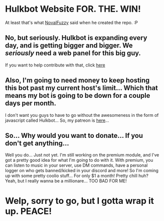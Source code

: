 # Hulkbot Website FOR. THE. WIN!
At least that's what [NovalFuzzy](https://github.com/NovalFuzzy) said when he created the repo. :P
## No, but seriously. Hulkbot is expanding every day, and is getting bigger and bigger. We ***seriously*** need a web panel for this big guy.
If you want to help contribute with that, click [here](https://github.com/FHGDev/JSHulkbot/blob/gh-pages/)
## Also, I'm going to need money to keep hosting this bot past my current host's limit... Which that means my bot is going to be down for a couple days per month.
I don't want you guys to have to go without the awesomeness in the form of javascript called Hulkbot...
So, my patreon is [here](https://patreon.com/fhg)...
## So... Why would you want to donate... If you don't get anything...
Well you do... Just not yet. I'm still working on the premium module, and I've got a pretty good idea for what I'm going to do with it.
With premium, you can listen to music in your server, use DM commands, have a personal logger on who gets banned/kicked in your discord and more!
So I'm coming up with some pretty coolio stuff... For only $1 a month! Pretty chill huh?
Yeah, but I really wanna be a millionare... TOO BAD FOR ME!
# Welp, sorry to go, but I gotta wrap it up. PEACE!
